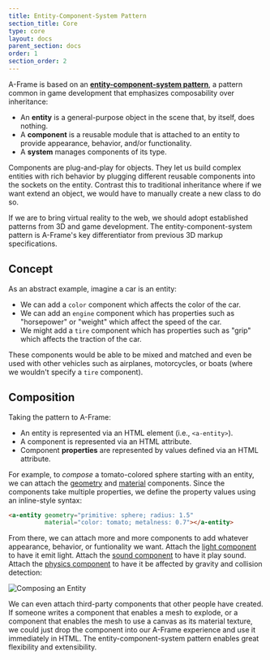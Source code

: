 ```yaml
---
title: Entity-Component-System Pattern
section_title: Core
type: core
layout: docs
parent_section: docs
order: 1
section_order: 2
---
```


A-Frame is based on an __[entity-component-system pattern](https://en.wikipedia.org/wiki/Entity_component_system)__, a pattern common in game development that emphasizes composability over inheritance:

- An **entity** is a general-purpose object in the scene that, by itself, does nothing.
- A **component** is a reusable module that is attached to an entity to provide appearance, behavior, and/or functionality.
- A **system** manages components of its type.

Components are plug-and-play for objects. They let us build complex entities with rich behavior by plugging different reusable components into the sockets on the entity. Contrast this to traditional inheritance where if we want extend an object, we would have to manually create a new class to do so.

If we are to bring virtual reality to the web, we should adopt established patterns from 3D and game development. The entity-component-system pattern is A-Frame's key differentiator from previous 3D markup specifications.

## Concept

As an abstract example, imagine a car is an entity:

- We can add a `color` component which affects the color of the car.
- We can add an `engine` component which has properties such as "horsepower" or "weight" which affect the speed of the car.
- We might add a `tire` component which has properties such as "grip" which affects the traction of the car.

These components would be able to be mixed and matched and even be used with other vehicles such as airplanes, motorcycles, or boats (where we wouldn't specify a `tire` component).

## Composition

Taking the pattern to A-Frame:

- An entity is represented via an HTML element (i.e., `<a-entity>`).
- A component is represented via an HTML attribute.
- Component **properties** are represented by values defined via an HTML attribute.

For example, to *compose* a tomato-colored sphere starting with an entity, we can attach the [geometry][geometry] and [material][material] components. Since the components take multiple properties, we define the property values using an inline-style syntax:

```html
<a-entity geometry="primitive: sphere; radius: 1.5"
          material="color: tomato; metalness: 0.7"></a-entity>
```

From there, we can attach more and more components to add whatever appearance, behavior, or funtionality we want. Attach the [light component][light] to have it emit light. Attach the [sound component][sound] to have it play sound. Attach the [physics component][physics] to have it be affected by gravity and collision detection:

![Composing an Entity][composegif]

We can even attach third-party components that other people have created. If someone writes a component that enables a mesh to explode, or a component that enables the mesh to use a canvas as its material texture, we could just drop the component into our A-Frame experience and use it immediately in HTML. The entity-component-system pattern enables great flexibility and extensibility.

[composegif]: http://i.imgur.com/0UIZFgs.gifv
[geometry]: ../components/geometry.md
[light]: ../components/light.md
[material]: ../components/material.md
[physics]: https://github.com/ngokevin/aframe-physics-components]
[sound]: ../components/sound.html
